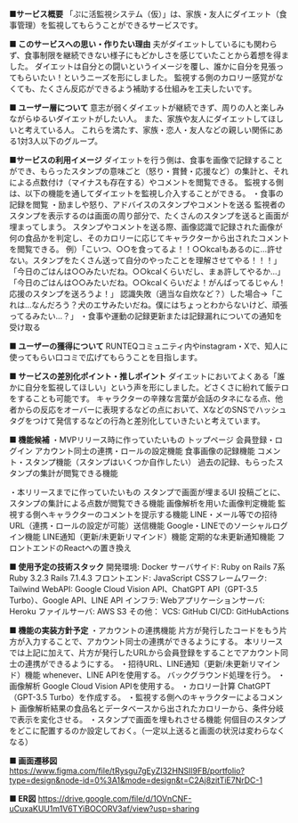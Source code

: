 **■サービス概要**
「ぷに活監視システム（仮）」は、家族・友人にダイエット（食事管理）を監視してもらうことができるサービスです。

**■ このサービスへの思い・作りたい理由**
夫がダイエットしているにも関わらず、食事制限を継続できない様子にもどかしさを感じていたことから着想を得ました。
ダイエットは自分との闘いというイメージを覆し、誰かに自分を見張ってもらいたい！というニーズを形にしました。
監視する側のカロリー感覚がなくても、たくさん反応ができるよう補助する仕組みを工夫したいです。

**■ ユーザー層について**
意志が弱くダイエットが継続できず、周りの人と楽しみながらゆるいダイエットがしたい人。
また、家族や友人にダイエットしてほしいと考えている人。
これらを満たす、家族・恋人・友人などの親しい関係にある1対3人以下のグループ。

**■サービスの利用イメージ**
ダイエットを行う側は、食事を画像で記録することができ、もらったスタンプの意味ごと（怒り・賞賛・応援など）の集計と、それによる点数付け（マイナスも存在する）やコメントを閲覧できる。
監視する側は、以下の機能を通してダイエットを監視し介入することができる。
・食事の記録を閲覧
・励ましや怒り、アドバイスのスタンプやコメントを送る
  監視者のスタンプを表示するのは画面の周り部分で、たくさんのスタンプを送ると画面が埋まってしまう。
  スタンプやコメントを送る際、画像認識で記録された画像が何の食品かを判定し、そのカロリーに応じてキャラクターから出されたコメントを閲覧できる。
    例）「こいつ、○○を食ってるよ！！○○kcalもあるのに…許せない。スタンプをたくさん送って自分のやったことを理解させてやる！！！」
    「今日のごはんは○○みたいだね。○○kcalくらいだし、まぁ許してやるか…」
    「今日のごはんは○○みたいだね。○○kcalくらいだよ！がんばってるじゃん！応援のスタンプを送ろうよ！」
    認識失敗（適当な自炊など？）した場合→「これは…なんだろう？犬のエサみたいだね。僕にはちょっとわからないけど、頑張ってるみたい…？」
・食事や運動の記録更新または記録漏れについての通知を受け取る

**■ ユーザーの獲得について**
RUNTEQコミュニティ内やinstagram・Xで、知人に使ってもらい口コミで広げてもらうことを目指します。

**■ サービスの差別化ポイント・推しポイント**
ダイエットにおいてよくある「誰かに自分を監視してほしい」という声を形にしました。どさくさに紛れて飯テロをすることも可能です。
キャラクターの辛辣な言葉が会話のタネになる点、他者からの反応をオーバーに表現するなどの点において、XなどのSNSでハッシュタグをつけて発信するなどの行為と差別化していきたいと考えています。

**■ 機能候補**
・MVPリリース時に作っていたいもの
  トップページ
  会員登録・ログイン
  アカウント同士の連携・ロールの設定機能
  食事画像の記録機能
  コメント・スタンプ機能（スタンプはいくつか自作したい）
  過去の記録、もらったスタンプの集計が閲覧できる機能

・本リリースまでに作っていたいもの
  スタンプで画面が埋まるUI
  投稿ごとに、スタンプの集計による点数が閲覧できる機能
  画像解析を用いた画像判定機能
  監視する側へキャラクターのコメントを提示する機能
  LINE・メール等での招待URL（連携・ロールの設定が可能）送信機能
  Google・LINEでのソーシャルログイン機能
  LINE通知（更新/未更新リマインド）機能
  定期的な未更新通知機能
  フロントエンドのReactへの置き換え

**■ 使用予定の技術スタック**
開発環境: Docker
サーバサイド: Ruby on Rails 7系
  Ruby 3.2.3 Rails 7.1.4.3
フロントエンド: JavaScript
CSSフレームワーク:　Tailwind
WebAPI: Google Cloud Vision API、ChatGPT API（GPT-3.5 Turbo）、Google API、LINE API
インフラ:
  Webアプリケーションサーバ: Heroku
  ファイルサーバ: AWS S3
その他：
  VCS: GitHub
  CI/CD: GitHubActions

**■ 機能の実装方針予定**
・アカウントの連携機能
  片方が発行したコードをもう片方が入力することで、アカウント同士の連携ができるようにする。
  本リリースでは上記に加えて、片方が発行したURLから会員登録をすることでアカウント同士の連携ができるようにする。
・招待URL、LINE通知（更新/未更新リマインド）機能
  whenever、LINE APIを使用する。
  バックグラウンド処理を行う。
・画像解析
  Google Cloud Vision APIを使用する。
・カロリー計算
  ChatGPT（GPT-3.5 Turbo）を作成する。
・監視する側へのキャラクターによるコメント
  画像解析結果の食品名とデータベースから出されたカロリーから、条件分岐で表示を変化させる。
・スタンプで画面を埋もれさせる機能
  何個目のスタンプをどこに配置するのか設定しておく。（一定以上送ると画面の状況は変わらなくなる）

  **■ 画面遷移図**
https://www.figma.com/file/tRysgu7gEyZI32HNSIl9FB/portfolio?type=design&node-id=0%3A1&mode=design&t=C2Aj8zitTiE7NrDC-1

  **■ ER図**
https://drive.google.com/file/d/1OVnCNF-uCuxaKUU1m1V6TYiBOCORV3af/view?usp=sharing
